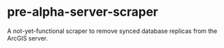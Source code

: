 # pre-alpha-server-scraper
A not-yet-functional scraper to remove synced database replicas from the ArcGIS server.
